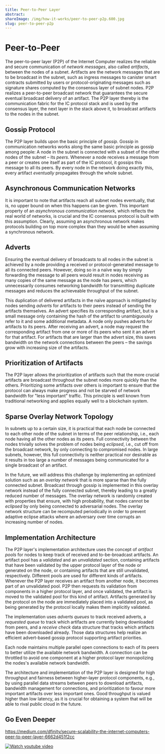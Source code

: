 ```yaml
---
title: Peer-to-Peer Layer
abstract: 
shareImage: /img/how-it-works/peer-to-peer-p2p.600.jpg
slug: peer-to-peer-p2p
---
```


# Peer-to-Peer

The peer-to-peer layer (P2P) of the Internet Computer realizes the reliable and secure communication of *network messages*, also called *artifacts*, between the nodes of a subnet.
Artifacts are the network messages that are to be broadcast in the subnet, such as ingress messages to canister smart contracts submitted by users or protocol-originating messages such as signature shares computed by the consensus layer of subnet nodes.
P2P realizes a peer-to-peer broadcast network that guarantees the secure eventual broadcast delivery of an artifact.
The P2P layer thereby is the communication fabric for the IC protocol stack and is used by the consensus layer, the next layer in the stack above it, to broadcast artifacts to the nodes in the subnet.

## Gossip Protocol

The P2P layer builds upon the basic principle of *gossip*.
Gossip in communication networks works along the same basic principle as gossip among people: A node in the subnet is connected with a subset of the other nodes of the subnet – its *peers*.
Whenever a node receives a message from a peer or creates one itself as part of the IC protocol, it gossips this message to all its peers.
By every node in the network doing exactly this, every artifact *eventually* propagates through the whole subnet.

## Asynchronous Communication Networks

It is important to note that artifacts reach all subnet nodes eventually, that is, no upper bound on when this happens can be given.
This important property of an *asynchronous communication network*, which reflects the real world of networks, is crucial and the IC consensus protocol is built with this assumption.
Clearly, assuming an asynchronous network makes protocols building on top more complex than they would be when assuming a synchronous network.

## Adverts

Ensuring the eventual delivery of broadcasts to all nodes in the subnet is achieved by a node providing a received or protocol-generated message to all its connected peers.
However, doing so in a naïve way by simply forwarding the message to all peers would result in nodes receiving as many copies of the same message as the node has peers, which unnecessarily consumes networking bandwidth for transmitting duplicate messages and reduces the achieveable throughput of the subnet.

This duplication of delivered artifacts in the naïve approach is mitigated by nodes sending *adverts* for artifacts to their peers instead of sending the artifacts themselves.
An advert specifies its corresponding artifact, but is a small message only containing the hash of the artifact to unambiguously refer to it and some additional metadata.
A node only pushes adverts for artifacts to its peers.
After receiving an advert, a node may request the corresponding artifact from one or more of its peers who sent it an advert for that artifact.
For artifacts that are larger than the advert size, this saves bandwidth on the network connections between the peers – the savings grow with increasing size of the artifacts.

## Prioritization of Artifacts

The P2P layer allows the prioritization of artifacts such that the more crucial artifacts are broadcast throughout the subnet nodes more quickly than the others.
Prioritizing some artifacts over others is important to ensure that the protocol can always make progress and not be starved of network bandwidth for "less important" traffic.
This principle is well known from traditional networking and applies equally well to a blockchain system.

## Sparse Overlay Network Topology

In subnets up to a certain size, it is practical that each node be connected to each other node of the subnet in terms of the peer relationship, i.e., each node having all the other nodes as its peers.
Full connectivity between the nodes trivially solves the problem of nodes being *eclipsed*, i.e., cut off from the broadcast network, by only connecting to compromised nodes.
In large subnets, however, this full connectivity is neither practical nor desirable as it results in too large a number of messages being communicated for a single broadcast of an artifact.

In the future, we will address this challenge by implementing an optimized solution such as an *overlay network* that is more sparse than the fully connected subnet. Broadcast through gossip is implemented in this overlay network instead of the fully connected subnet, thereby leading to a greatly reduced number of messages.
The overlay network is randomly created with properties that ensure, with high probability, that nodes cannot be *eclipsed* by only being connected to adversarial nodes.
The overlay network structure can be recomputed periodically in order to prevent adaptive eclipse attacks where an adversary over time corrupts an increasing number of nodes.

## Implementation Architecture

The P2P layer's implementation architecture uses the concept of *artifact pools* for nodes to keep track of received and to-be-broadcast artifacts.
An artifact pool has a *validated* and an *unvalidated* section, containing artifacts that have been validated by the upper protocol layer of the node or generated on the node, or containing artifacts that are still unvalidated, respectively.
Different pools are used for different kinds of artifacts.
Whenever the P2P layer receives an artifact from another node, it becomes part of an unvalidated pool.
P2P then requests its validation from components in a higher protocol layer, and once validated, the artifact is moved to the validated pool for this kind of artifact.
Artifacts generated by the protocol on the node are immediately placed into a validated pool, as being generated by the protocol locally makes them implicitly validated.

The implementation uses *adverts queues* to track received adverts, a *requested queue* to track which artifacts are currently being downloaded from peers, and a *receive check* data structure that tracks which artifacts have been downloaded already.
Those data structures help realize an efficient advert-based gossip protocol supporting artifact priorities.

Each node maintains multiple parallel open connections to each of its peers to better utilize the available network bandwidth.
A connection can be throttled to avoid one component at a higher protocol layer monopolizing the nodes's available network bandwidth.

The architecture and implementation of the P2P layer is designed for high throughput and fairness between higher-layer protocol components, e.g., by using parallel data streams between peers to download artifacts, bandwidth management for connections, and prioritization to favour more important artifacts over less important ones.
Good throughput is valued higher than low latency, as it is crucial for obtaining a system that will be able to rival public cloud in the future.

## Go Even Deeper

https://medium.com/dfinity/secure-scalability-the-internet-computers-peer-to-peer-layer-6662d451f2cc

[![Watch youtube video](https://i.ytimg.com/vi/HOQb0lKIy9I/maxresdefault.jpg)](https://www.youtube.com/watch?v=HOQb0lKIy9I)
